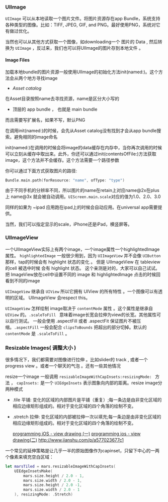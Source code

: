 
### UIImage

`UIImage` 可以从本地读取一个图片文件。将图片资源存在app Bundle，系统支持各种类型的图像。比如：TIFF, JPEG, GIF, and PNG。最好使用PNG，系统对它有做过优化。

当然也可以从其他方式获取一个图像，如downloading一个 图片的 Data , 然后转换为 `UIImage` ，反过来，我们也可以将UIImage的图片存到本地文件 。


#### Image Files 

加载本地bundle的图片资源一般使用UIImage的初始化方法init(named:)。这个方法会从两个地方寻找image 

- *Asset catalog*

在Asset目录按照name去寻找资源，name是区分大小写的 

-  顶层的 app bundle ， 也就是 main bundle

而且需要写扩展名，如果不写，默认PNG

在调用init(named:)的时候，会先从Asset catalog没有找到才会从app bundle搜索。避免相同的image命名

init(named:)在调用的时候会将image的data缓存在内存中，当你再次调用的时候可以立刻从缓存中取出来。此外，你还可以通过init(contentsOfFile:)方法获取image，这个方法并不会缓存。这个方法需要一个路径参数

你可以通过下面方式获取图片的路径:

```swift
Bundle.main.path(forResource: "name", ofType: "type")
```

由于不同手机的分辨率不同，所以图片的name在retain上对应name@2x在plus 上 name@3x 就会被自动调用。`UIScreen.main.scale`对应的值为1.0、2.0、3.0

同样的如果为 ~ipad 应用跑在ipad上的时候会自动应用。在universal app需要提供。

当然，我们可以指定显示的scale，iPhone还是iPad，横竖屏等。

### UIImageView 

一个UIImageView实际上有两个image，一个image属性一个highlightedImage属性。 `highlightedImage` 一般很少用到，因为 `UIImageView` 并不会像 `UIButton` 那样，tap的时候会有 highlight 状态的变化 。 但是 UIImageView 在 tableview 的cell 被选中时候 会有 highlight 状态。 这个亲测是对的，大家可以自己试试。把 ImageView放在cell中设置不同的 image 和 highlightedImage 点击的时候回看到不同的image 

`UIImageView` 继承自 `UIView` 所以它拥有 UIView 的所有特性 。一个图像可以有透明的区域。 UIImageView 会respect this。

`UIImageView` 怎样绘制 image取决于 `contentMode` 属性 。这个属性是继承自 `UIView` 的。`.scaleToFill ` 意味着image长宽会拉伸为view的长宽。其他属性可以自行测试。 一般会使用 .aspectFill 或者 .aspectFit 保证图片不被压缩。`.aspectFill` 一般会配合 `clipsToBounds` 把超出的部分切掉。默认的`contentMode` 是 `.scaleToFill` 。


### Resizable Images( 调整大小 )

很多情况下，我们都需要对图像进行拉伸 。比如slider的 track , 或者一个 progress view 。或者一个聊天的气泡 。还有一些其他情况 

resize一个image 一般调用 `resizableImageWithCapInsets:resizingMode: ` 方法 ， `capInsets:` 是一个 `UIEdgeInsets` 表示图象向内部的距离。resize image分两种模式 

- .tile
    平铺: 变化的区域的内部图片是平铺（重复）;每一条边是由非变化区域的相应边缘矩形组成的。相对于变化区域的四个角落的绘制不变。
- .stretch 
    拉伸: 变化区域的内部被拉伸一次以填充;每一条边是由非变化区域的相应边缘矩形组成的。相对于变化区域的四个角落的绘制不变。
    
    [programming iOS - view drawing (一)](http://www.jianshu.com/p/e4e179cea022)
    [programming ios - view drawing(二)](http://www.jianshu.com/p/fe0b03063ac2)
    http://www.jianshu.com/p/a577023677c1


一个常见的延伸策略是让几乎一半的原始图像作为capinset，只留下中心的一两个像素来填充空白区域：


```swift
let marsTiled = mars.resizableImageWithCapInsets(
    UIEdgeInsetsMake(
        mars.size.height / 2.0 - 1, 
        mars.size.width / 2.0 - 1, 
        mars.size.height / 2.0 -1, 
        mars.size.width / 2.0 - 1
    ), resizingMode: .Stretch)
```



































